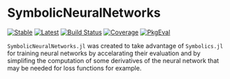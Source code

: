 # SymbolicNeuralNetworks

[![Stable](https://img.shields.io/badge/docs-stable-blue.svg)](https://JuliaGNI.github.io/SymbolicNeuralNetworks.jl/stable/)
[![Latest](https://img.shields.io/badge/docs-latest-blue.svg)](https://JuliaGNI.github.io/SymbolicNeuralNetworks.jl/latest/)
[![Build Status](https://github.com/JuliaGNI/SymbolicNeuralNetworks.jl/actions/workflows/CI.yml/badge.svg?branch=main)](https://github.com/JuliaGNI/SymbolicNeuralNetworks.jl/actions/workflows/CI.yml?query=branch%3Amain)
[![Coverage](https://codecov.io/gh/JuliaGNI/SymbolicNeuralNetworks.jl/branch/main/graph/badge.svg)](https://codecov.io/gh/JuliaGNI/SymbolicNeuralNetworks.jl)
[![PkgEval](https://JuliaCI.github.io/NanosoldierReports/pkgeval_badges/S/SymbolicNeuralNetworks.svg)](https://JuliaCI.github.io/NanosoldierReports/pkgeval_badges/S/SymbolicNeuralNetworks.html)

`SymbolicNeuralNetworks.jl` was created to take advantage of `Symbolics.jl` for training neural networks by accelarating their evaluation and by simplifing the computation of some derivatives of the neural network that may be needed for loss functions for example. 
